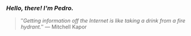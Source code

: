 ### *Hello, there! I'm Pedro.*
> ″*Getting information off the Internet is like taking a drink from a fire hydrant.*″
 — Mitchell Kapor
